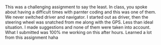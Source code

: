 This was a challenging assignment to say the least. In class, you spoke about having a difficult times with parnter coding and this was one of them.
We never switched driver and navigator. I started out as driver, then the steering wheel was snatched from me along with the GPS. 
Less than ideal situation. I made suggestions and none of them were taken into account. What I submitted was 100% me working on this after hours. Learned a lot from this assignment haha